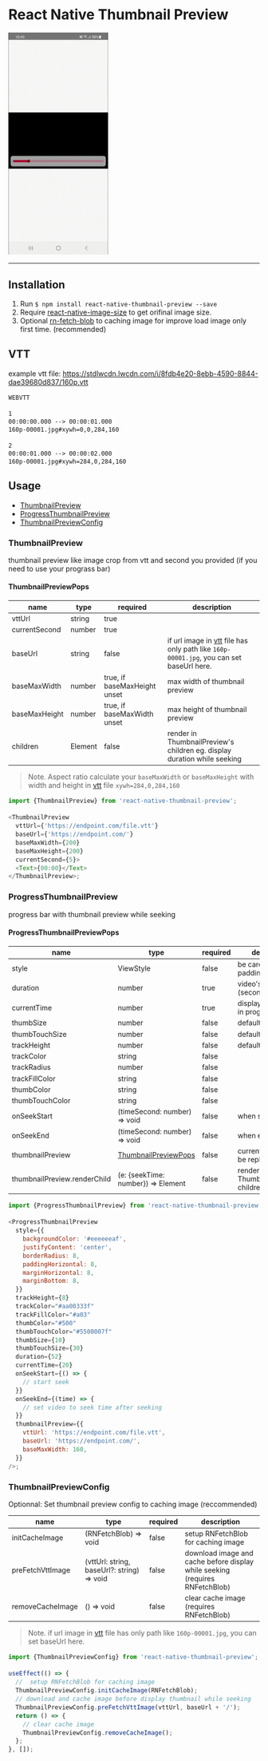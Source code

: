 # React Native Thumbnail Preview

<img src="./preview.gif" width="200px">

---

## Installation

1. Run `$ npm install react-native-thumbnail-preview --save`
2. Require [react-native-image-size](https://github.com/eXist-FraGGer/react-native-image-size) to get orifinal image size.
3. Optional [rn-fetch-blob](https://github.com/joltup/rn-fetch-blob) to caching image for improve load image only first time. (recommended)

## VTT

example vtt file: https://stdlwcdn.lwcdn.com/i/8fdb4e20-8ebb-4590-8844-dae39680d837/160p.vtt

```
WEBVTT

1
00:00:00.000 --> 00:00:01.000
160p-00001.jpg#xywh=0,0,284,160

2
00:00:01.000 --> 00:00:02.000
160p-00001.jpg#xywh=284,0,284,160
```

## Usage

- [ThumbnailPreview](#ThumbnailPreview)
- [ProgressThumbnailPreview](#ProgressThumbnailPreview)
- [ThumbnailPreviewConfig](#ThumbnailPreviewConfig)

### ThumbnailPreview

thumbnail preview like image crop from vtt and second you provided (if you need to use your prograss bar)

#### ThumbnailPreviewPops

| name          | type    | required                     | description                                                                                     |
| ------------- | ------- | ---------------------------- | ----------------------------------------------------------------------------------------------- |
| vttUrl        | string  | true                         |                                                                                                 |
| currentSecond | number  | true                         |                                                                                                 |
| baseUrl       | string  | false                        | if url image in [vtt](#VTT) file has only path like `160p-00001.jpg`, you can set baseUrl here. |
| baseMaxWidth  | number  | true, if baseMaxHeight unset | max width of thumbnail preview                                                                  |
| baseMaxHeight | number  | true, if baseMaxWidth unset  | max height of thumbnail preview                                                                 |
| children      | Element | false                        | render in ThumbnailPreview's children eg. display duration while seeking                        |

> Note. Aspect ratio calculate your `baseMaxWidth` or `baseMaxHeight` with width and height in [vtt](#VTT) file `xywh=284,0,284,160`

```javascript
import {ThumbnailPreview} from 'react-native-thumbnail-preview';

<ThumbnailPreview
  vttUrl={'https://endpoint.com/file.vtt'}
  baseUrl={'https://endpoint.com/'}
  baseMaxWidth={200}
  baseMaxHeight={200}
  currentSecond={5}>
  <Text>{00:00}</Text>
</ThumbnailPreview>;
```

### ProgressThumbnailPreview

progress bar with thumbnail preview while seeking

#### ProgressThumbnailPreviewPops

| name                         | type                                          | required | description                           |
| ---------------------------- | --------------------------------------------- | -------- | ------------------------------------- |
| style                        | ViewStyle                                     | false    | be carefull about padding, margin     |
| duration                     | number                                        | true     | video's duration (second)             |
| currentTime                  | number                                        | true     | display currentTime in progress bar   |
| thumbSize                    | number                                        | false    | default: 20                           |
| thumbTouchSize               | number                                        | false    | default: 50                           |
| trackHeight                  | number                                        | false    | default: 10                           |
| trackColor                   | string                                        | false    |                                       |
| trackRadius                  | number                                        | false    |                                       |
| trackFillColor               | string                                        | false    |                                       |
| thumbColor                   | string                                        | false    |                                       |
| thumbTouchColor              | string                                        | false    |                                       |
| onSeekStart                  | (timeSecond: number) => void                  | false    | when start seek                       |
| onSeekEnd                    | (timeSecond: number) => void                  | false    | when end seek                         |
| thumbnailPreview             | [ThumbnailPreviewPops](#ThumbnailPreviewPops) | false    | currentSecond will be replace         |
| thumbnailPreview.renderChild | (e: {seekTime: number}) => Element            | false    | render in ThumbnailPreview's children |

```javascript
import {ProgressThumbnailPreview} from 'react-native-thumbnail-preview';

<ProgressThumbnailPreview
  style={{
    backgroundColor: '#eeeeeeaf',
    justifyContent: 'center',
    borderRadius: 8,
    paddingHorizontal: 8,
    marginHorizontal: 8,
    marginBottom: 8,
  }}
  trackHeight={8}
  trackColor="#aa00333f"
  trackFillColor="#a03"
  thumbColor="#500"
  thumbTouchColor="#5500007f"
  thumbSize={10}
  thumbTouchSize={30}
  duration={52}
  currentTime={20}
  onSeekStart={() => {
    // start seek
  }}
  onSeekEnd={(time) => {
    // set video to seek time after seeking
  }}
  thumbnailPreview={{
    vttUrl: 'https://endpoint.com/file.vtt',
    baseUrl: 'https://endpoint.com/',
    baseMaxWidth: 160,
  }}
/>;
```

### ThumbnailPreviewConfig

Optionnal: Set thumbnail preview config to caching image (reccommended)

| name             | type                                       | required | description                                                                  |
| ---------------- | ------------------------------------------ | -------- | ---------------------------------------------------------------------------- |
| initCacheImage   | (RNFetchBlob) => void                      | false    | setup RNFetchBlob for caching image                                          |
| preFetchVttImage | (vttUrl: string, baseUrl?: string) => void | false    | download image and cache before display while seeking (requires RNFetchBlob) |
| removeCacheImage | () => void                                 | false    | clear cache image (requires RNFetchBlob)                                     |

> Note. if url image in [vtt](#VTT) file has only path like `160p-00001.jpg`, you can set baseUrl here.

```javascript
import {ThumbnailPreviewConfig} from 'react-native-thumbnail-preview';

useEffect(() => {
  //  setup RNFetchBlob for caching image
  ThumbnailPreviewConfig.initCacheImage(RNFetchBlob);
  // download and cache image before display thumbnail while seeking
  ThumbnailPreviewConfig.preFetchVttImage(vttUrl, baseUrl + '/');
  return () => {
    // clear cache image
    ThumbnailPreviewConfig.removeCacheImage();
  };
}, []);
```
